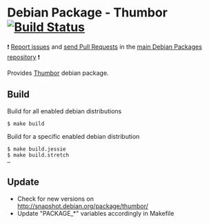 # Debian Package - Thumbor [![Build Status](https://travis-ci.org/manala/debian-package-thumbor.svg?branch=master)](https://travis-ci.org/manala/debian-package-thumbor)

:exclamation: [Report issues](https://github.com/manala/debian-packages/issues) and [send Pull Requests](https://github.com/manala/debian-packages/pulls) in the [main Debian Packages repository](https://github.com/manala/debian-packages) :exclamation:

Provides [Thumbor](http://thumbor.org/) debian package.

## Build

Build for all enabled debian distributions

```
$ make build
```

Build for a specific enabled debian distribution

```
$ make build.jessie
$ make build.stretch
…
```

## Update

* Check for new versions on http://snapshot.debian.org/package/thumbor/
* Update "PACKAGE_*" variables accordingly in Makefile
